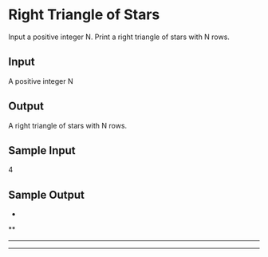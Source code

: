 # Right Triangle of Stars

Input a positive integer N. Print a right triangle of stars with N rows.


## Input
A positive integer N

## Output
A right triangle of stars with N rows.

## Sample Input
4

## Sample Output
*
**
***
****


